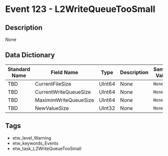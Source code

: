 # Event 123 - L2WriteQueueTooSmall

## Description
None

## Data Dictionary
|Standard Name|Field Name|Type|Description|Sample Value|
|---|---|---|---|---|
|TBD|CurrentFileSize|UInt64|None|`None`|
|TBD|CurrentWriteQueueSize|UInt64|None|`None`|
|TBD|MaximimWriteQueueSize|UInt64|None|`None`|
|TBD|NewValueSize|UInt32|None|`None`|

## Tags
* etw_level_Warning
* etw_keywords_Events
* etw_task_L2WriteQueueTooSmall